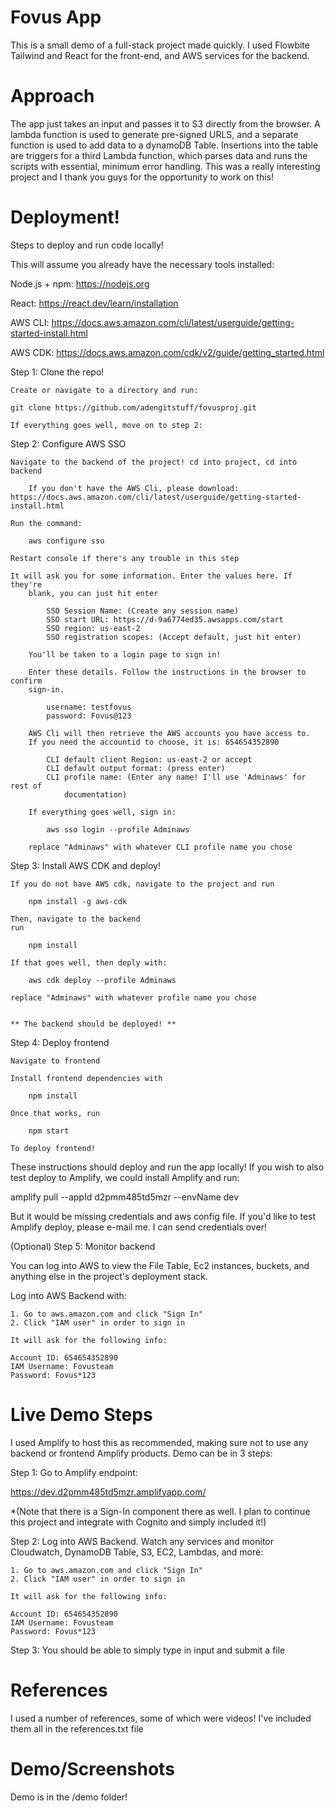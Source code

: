 # Fovus App

This is a small demo of a full-stack project made quickly. I used Flowbite Tailwind and React for the front-end, and AWS services
for the backend.

# Approach
The app just takes an input and passes it to S3 directly from the browser. A lambda function is used to generate pre-signed URLS,
and a separate function is used to add data to a dynamoDB Table. Insertions into the table are triggers for a third Lambda function,
which parses data and runs the scripts with essential, minimum error handling. This was a really interesting project and I thank you guys
for the opportunity to work on this! 

# Deployment!

Steps to deploy and run code locally!

This will assume you already have the necessary tools installed:

Node.js + npm: https://nodejs.org

React: https://react.dev/learn/installation

AWS CLI: https://docs.aws.amazon.com/cli/latest/userguide/getting-started-install.html

AWS CDK: https://docs.aws.amazon.com/cdk/v2/guide/getting_started.html


Step 1: Clone the repo!

	Create or navigate to a directory and run:

	git clone https://github.com/adengitstuff/fovusproj.git

	If everything goes well, move on to step 2:

Step 2: Configure AWS SSO

	Navigate to the backend of the project! cd into project, cd into backend

        If you don't have the AWS Cli, please download: https://docs.aws.amazon.com/cli/latest/userguide/getting-started-install.html

	Run the command:

		aws configure sso

	Restart console if there's any trouble in this step

	It will ask you for some information. Enter the values here. If they're
		blank, you can just hit enter

			SSO Session Name: (Create any session name)
			SSO start URL: https://d-9a6774ed35.awsapps.com/start
 			SSO region: us-east-2
			SSO registration scopes: (Accept default, just hit enter)

		You'll be taken to a login page to sign in!
		
		Enter these details. Follow the instructions in the browser to confirm
		sign-in.
		
			username: testfovus
			password: Fovus@123

		AWS Cli will then retrieve the AWS accounts you have access to. 
		If you need the accountid to choose, it is: 654654352890
		
			CLI default client Region: us-east-2 or accept
			CLI default output format: (press enter)
			CLI profile name: (Enter any name! I'll use 'Adminaws' for rest of 
				documentation)

		If everything goes well, sign in:

			aws sso login --profile Adminaws 

		replace "Adminaws" with whatever CLI profile name you chose

Step 3: Install AWS CDK and deploy!

	If you do not have AWS cdk, navigate to the project and run

		npm install -g aws-cdk

	Then, navigate to the backend
	run

		npm install

	If that goes well, then deply with:

		aws cdk deploy --profile Adminaws

	replace "Adminaws" with whatever profile name you chose


	** The backend should be deployed! **

Step 4: Deploy frontend

	Navigate to frontend

	Install frontend dependencies with

		npm install

	Once that works, run

		npm start

	To deploy frontend!



 These instructions should deploy and run the app locally! If you wish to also
	test deploy to Amplify, we could install Amplify and run:

amplify pull --appId d2pmm485td5mzr --envName dev

  But it would be missing credentials and aws config file. If you'd like to test
  Amplify deploy, please e-mail me. I can send credentials over!

(Optional) Step 5: Monitor backend

You can log into AWS to view the File Table, Ec2 instances, buckets, and anything else in the project's deployment 
stack.

Log into AWS Backend with: 

    1. Go to aws.amazon.com and click "Sign In"
    2. Click "IAM user" in order to sign in

    It will ask for the following info:

    Account ID: 654654352890
    IAM Username: Fovusteam
    Password: Fovus*123

# Live Demo Steps

I used Amplify to host this as recommended, making sure not to use any backend or frontend Amplify products. Demo can be in 3 steps:

Step 1: Go to Amplify endpoint:

https://dev.d2pmm485td5mzr.amplifyapp.com/

*(Note that there is a Sign-In component there as well. I plan to continue this project and integrate with Cognito and simply included it!)


Step 2: Log into AWS Backend. Watch any services and monitor Cloudwatch, DynamoDB Table, S3, EC2, Lambdas, and more:

    1. Go to aws.amazon.com and click "Sign In"
    2. Click "IAM user" in order to sign in

    It will ask for the following info:

    Account ID: 654654352890
    IAM Username: Fovusteam
    Password: Fovus*123

Step 3: You should be able to simply type in input and submit a file

# References

I used a number of references, some of which were videos! I've included them all in the references.txt file

# Demo/Screenshots

Demo is in the /demo folder!

